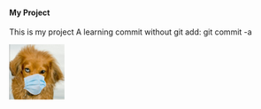 #### My Project
This is my project
A learning
commit without git add: git commit -a

![Avatara](Images/Avatara.png "Avatara")
